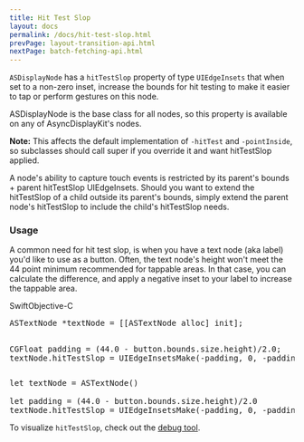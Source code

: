 ```yaml
---
title: Hit Test Slop
layout: docs
permalink: /docs/hit-test-slop.html
prevPage: layout-transition-api.html
nextPage: batch-fetching-api.html
---
```


`ASDisplayNode` has a `hitTestSlop` property of type `UIEdgeInsets` that when set to a non-zero inset, increase the bounds for hit testing to make it easier to tap or perform gestures on this node. 

ASDisplayNode is the base class for all nodes, so this property is available on any of AsyncDisplayKit's nodes. 

<div class = "note">
<strong>Note:</strong> This affects the default implementation of <code>-hitTest</code> and <code>-pointInside</code>, so subclasses should call super if you override it and want hitTestSlop applied.
</div>

A node's ability to capture touch events is restricted by its parent's bounds + parent hitTestSlop UIEdgeInsets. Should you want to extend the hitTestSlop of a child outside its parent's bounds, simply extend the parent node's hitTestSlop to include the child's hitTestSlop needs.

### Usage

A common need for hit test slop, is when you have a text node (aka label) you'd like to use as a button.  Often, the text node's height won't meet the 44 point minimum recommended for tappable areas.  In that case, you can calculate the difference, and apply a negative inset to your label to increase the tappable area.

<div class = "highlight-group">
<span class="language-toggle"><a data-lang="swift" class="swiftButton">Swift</a><a data-lang="objective-c" class = "active objcButton">Objective-C</a></span>

<div class = "code">
<pre lang="objc" class="objcCode">
ASTextNode *textNode = [[ASTextNode alloc] init];

CGFloat padding = (44.0 - button.bounds.size.height)/2.0;
textNode.hitTestSlop = UIEdgeInsetsMake(-padding, 0, -padding, 0);
</pre>
<pre lang="swift" class = "swiftCode hidden">
let textNode = ASTextNode()

let padding = (44.0 - button.bounds.size.height)/2.0
textNode.hitTestSlop = UIEdgeInsetsMake(-padding, 0, -padding, 0)
</pre>
</div>
</div>

<div class = "note">
To visualize <code>hitTestSlop</code>, check out the <a href="debug-tool-hit-test-visualization">debug tool</a>.
</div>
